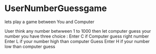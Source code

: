 # UserNumberGuessgame

lets play a game between You and Computer 

User think any number betwween 1 to 1000
then let computer guess your number 
you have three choice :
Enter C if Computer guess right number
Enter L if your number high than computer Guess
Enter H if your number low than computer guess
